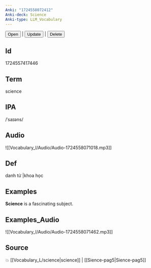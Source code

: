 ```yaml
---
Anki: "1724558072412"
Anki-deck: Science
Anki-type: LLM_Vocabulary
---
```

<button class="anki-btn-open">Open</button> | <button class="anki-btn-update">Update</button> | <button class="anki-btn-delete">Delete</button>

## Id
1724557417446
## Term
science
## IPA
 /ˈsaɪəns/
## Audio
 ![[Vocabulary_l/Audio/Audio-1724558071018.mp3]]

## Def
 danh từ |khoa học 
## Examples
**Science** is a fascinating subject.

## Examples_Audio
![[Vocabulary_l/Audio/Audio-1724558071462.mp3]]
## Source
💥 [[Vocabulary_L/science|science]] |  [[Sience-pag5|Sience-pag5]]